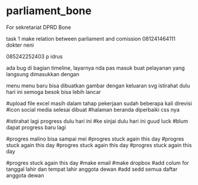 # parliament_bone
For sekretariat DPRD Bone

task 1
make relation between parliament and comission
081241464111 dokter neni

085242252403 p idrus

ada bug di bagian timeline, layarnya nda pas masuk
buat pelayanan yang langsung dimasukkan dengan

menu menu baru bisa dibuatkan gambar dengan keluaran svg
istirahat dulu hari ini semoga besok bisa lebih lancar


#upload file excel masih dalam tahap pekerjaan sudah beberapa kali direvisi
#icon social media selesai dibuat
#halaman beranda diperbaiki css nya

#istirahat lagi progress dulu hari ini
#ke sinjai dulu hari ini guud luck
#blum dapat progress baru lagi

#progres malino bisa sampai mei
#progres stuck again this day
#progres stuck again this day
#progres stuck again this day
#progres stuck again this day

#progres stuck again this day
#make email
#make dropbox
#add colum for tanggal lahir dan tempat lahir anggota dewan
#add sedd semua daftar anggota dewan
